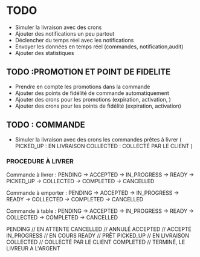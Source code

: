 # TODO

- Simuler la livraison avec des crons
- Ajouter des notifications un peu partout
- Déclencher du temps réel avec les notifications
- Envoyer les données en temps réel (commandes, notification,audit)
- Ajouter des statistiques

## TODO :PROMOTION ET POINT DE FIDELITE
- Prendre en compte les promotions dans la commande
- Ajouter des points de fidélité de commande automatiquement
- Ajouter des crons pour les promotions (expiration, activation, )
- Ajouter des crons pour les points de fidélité (expiration, activation)

## TODO : COMMANDE
- Simuler la livraison avec des crons les commandes prêtes à livrer (
    PICKED_UP : EN LIVRAISON
    COLLECTED : COLLECTÉ PAR LE CLIENT
    )

### PROCEDURE À LIVRER

Commande à livrer   : PENDING -> ACCEPTED -> IN_PROGRESS -> READY -> PICKED_UP -> COLLECTED -> COMPLETED
                                                         -> CANCELLED


Commande à emporter : PENDING -> ACCEPTED -> IN_PROGRESS -> READY -> COLLECTED -> COMPLETED
                                                         -> CANCELLED


Commande à table : PENDING -> ACCEPTED -> IN_PROGRESS -> READY -> COLLECTED -> COMPLETED
                                                    -> CANCELLED


  PENDING // EN ATTENTE
  CANCELLED // ANNULÉ
  ACCEPTED // ACCEPTÉ
  IN_PROGRESS // EN COURS
  READY // PRÊT
  PICKED_UP // EN LIVRAISON
  COLLECTED // COLLECTÉ PAR LE CLIENT
  COMPLETED // TERMINÉ, LE LIVREUR A L'ARGENT